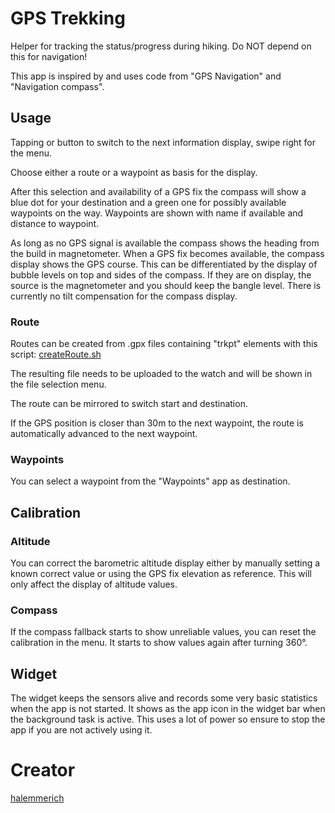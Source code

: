 # GPS Trekking

Helper for tracking the status/progress during hiking. Do NOT depend on this for navigation!

This app is inspired by and uses code from "GPS Navigation" and "Navigation compass".

## Usage

Tapping or button to switch to the next information display, swipe right for the menu.

Choose either a route or a waypoint as basis for the display.

After this selection and availability of a GPS fix the compass will show a blue dot for your destination and a green one for possibly available waypoints on the way.
Waypoints are shown with name if available and distance to waypoint.

As long as no GPS signal is available the compass shows the heading from the build in magnetometer. When a GPS fix becomes available, the compass display shows the GPS course. This can be differentiated by the display of bubble levels on top and sides of the compass.
If they are on display, the source is the magnetometer and you should keep the bangle level. There is currently no tilt compensation for the compass display.

### Route

Routes can be created from .gpx files containing "trkpt" elements with this script: [createRoute.sh](createRoute.sh)

The resulting file needs to be uploaded to the watch and will be shown in the file selection menu.

The route can be mirrored to switch start and destination.

If the GPS position is closer than 30m to the next waypoint, the route is automatically advanced to the next waypoint.

### Waypoints

You can select a waypoint from the "Waypoints" app as destination.

## Calibration

### Altitude

You can correct the barometric altitude display either by manually setting a known correct value or using the GPS fix elevation as reference. This will only affect the display of altitude values.

### Compass

If the compass fallback starts to show unreliable values, you can reset the calibration in the menu. It starts to show values again after turning 360°.

## Widget

The widget keeps the sensors alive and records some very basic statistics when the app is not started. It shows as the app icon in the widget bar when the background task is active.
This uses a lot of power so ensure to stop the app if you are not actively using it. 

# Creator

[halemmerich](https://github.com/halemmerich)
